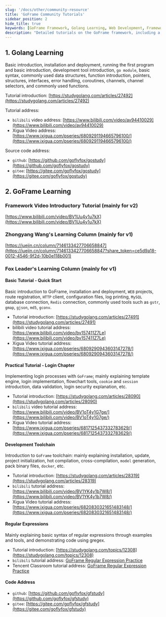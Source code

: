 ```yaml
---
slug: '/docs/other/community-resource'
title: 'GoFrame Community Tutorials'
sidebar_position: 2
hide_title: true
keywords: [GoFrame Framework, Golang Learning, Web Development, Framework Tutorials, Programming Toolchain, Regular Expressions, Tutorial Videos, Development Tools, Error Handling, Data Structures]
description: "Detailed tutorials on the GoFrame framework, including a basic introduction to the framework, installation and deployment, and a quick start guide for web projects. It also covers basic Golang syntax, data structures, coroutines, and channels. Additionally, it provides comprehensive GoFrame tutorial video links and code repository links to help developers learn efficiently."
---
```


## 1. Golang Learning

Basic introduction, installation and deployment, running the first program and basic introduction, development tool introduction, `go module`, basic syntax, commonly used data structures, function introduction, pointers, structures, interfaces, error handling, coroutines, channels, channel selectors, and commonly used functions.

Tutorial introduction: [https://studygolang.com/articles/27492](https://studygolang.com/articles/27492)

Tutorial address:

- `bilibili` video address: [https://www.bilibili.com/video/av94410029](https://www.bilibili.com/video/av94410029)
- Xigua Video address: [https://www.ixigua.com/pseries/6809291194665796100/](https://www.ixigua.com/pseries/6809291194665796100/)

Source code address:

- `github`: [https://github.com/goflyfox/gostudy](https://github.com/goflyfox/gostudy)
- `gitee`: [https://gitee.com/goflyfox/gostudy](https://gitee.com/goflyfox/gostudy)

## 2. GoFrame Learning

### Framework Video Introductory Tutorial (mainly for v2)

[https://www.bilibili.com/video/BV1Uu4y1u7kX](https://www.bilibili.com/video/BV1Uu4y1u7kX)

### Zhongyang Wang's Learning Column (mainly for v1)

[https://juejin.cn/column/7146133427706658847](https://juejin.cn/column/7146133427706658847?share_token=ce5d9a18-0012-4546-9f2d-10b0e118b001)

### Fox Leader's Learning Column (mainly for v1)

#### Basic Tutorial - Quick Start

Basic introduction to GoFrame, installation and deployment, `WEB` projects, route registration, `HTTP` client, configuration files, log printing, `MySQL` database connection, `Redis` connection, commonly used tools such as `gstr`, `gmap`, `gjson`, `md5`, `gconv`.

- Tutorial introduction: [https://studygolang.com/articles/27491](https://studygolang.com/articles/27491)
- bilibili video tutorial address: [https://www.bilibili.com/video/bv157411Z7Le](https://www.bilibili.com/video/bv157411Z7Le)
- Xigua Video tutorial address: [https://www.ixigua.com/pseries/6809290943603147278/](https://www.ixigua.com/pseries/6809290943603147278/)

#### Practical Tutorial - Login Chapter

Implementing login processes with `GoFrame`; mainly explaining template engine, login implementation, flowchart tools, `cookie` and `session` introduction, data validation, login security explanation, etc.

- Tutorial introduction: [https://studygolang.com/articles/28090](https://studygolang.com/articles/28090)
- `bilibili` video tutorial address: [https://www.bilibili.com/video/BV1oT4y1G7ge/](https://www.bilibili.com/video/BV1oT4y1G7ge/)
- Xigua Video tutorial address: [https://www.ixigua.com/pseries/6817125437332783629/](https://www.ixigua.com/pseries/6817125437332783629/)

#### Development Toolchain

Introduction to `GoFrame` toolchain: mainly explaining installation, update, project initialization, hot compilation, cross-compilation, `model` generation, pack binary files, `docker`, etc.

- Tutorial introduction: [https://studygolang.com/articles/28319](https://studygolang.com/articles/28319)
- `bilibili` tutorial address: [https://www.bilibili.com/video/BV1YK4y1b7W8/](https://www.bilibili.com/video/BV1YK4y1b7W8/)
- Xigua Video tutorial address: [https://www.ixigua.com/pseries/6820830321651483148/](https://www.ixigua.com/pseries/6820830321651483148/)

#### Regular Expressions

Mainly explaining basic syntax of regular expressions through examples and tools, and demonstrating code using gregex.

- Tutorial introduction: [https://studygolang.com/topics/12308](https://studygolang.com/topics/12308)
- `bilibili` tutorial address: [GoFrame Regular Expression Practice](https://www.bilibili.com/video/BV1Ct4y1S7zk/)
- Tencent Classroom tutorial address: [GoFrame Regular Expression Practice](https://ke.qq.com/course/2993998?taid=10026334867533646&tuin=13b4f9bd)

#### Code Address

- `github`: [https://github.com/goflyfox/gfstudy](https://github.com/goflyfox/gfstudy)
- `gitee`: [https://gitee.com/goflyfox/gfstudy](https://gitee.com/goflyfox/gfstudy)